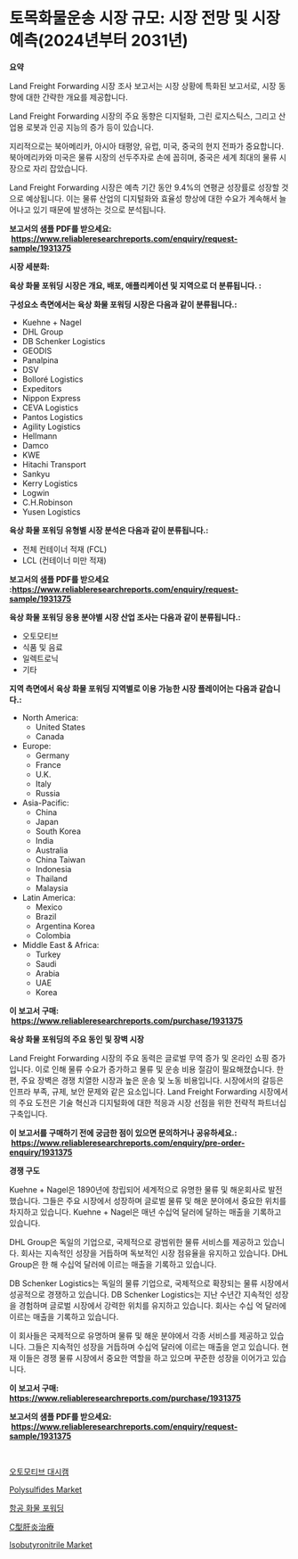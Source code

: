 <p><h1>토목화물운송 시장 규모: 시장 전망 및 시장 예측(2024년부터 2031년)</h1></p><p><strong>요약</strong></p>
<p><p>Land Freight Forwarding 시장 조사 보고서는 시장 상황에 특화된 보고서로, 시장 동향에 대한 간략한 개요를 제공합니다. </p><p>Land Freight Forwarding 시장의 주요 동향은 디지털화, 그린 로지스틱스, 그리고 산업용 로봇과 인공 지능의 증가 등이 있습니다.</p><p>지리적으로는 북아메리카, 아시아 태평양, 유럽, 미국, 중국의 현지 전파가 중요합니다. 북아메리카와 미국은 물류 시장의 선두주자로 손에 꼽히며, 중국은 세계 최대의 물류 시장으로 자리 잡았습니다. </p><p>Land Freight Forwarding 시장은 예측 기간 동안 9.4%의 연평균 성장률로 성장할 것으로 예상됩니다. 이는 물류 산업의 디지털화와 효율성 향상에 대한 수요가 계속해서 늘어나고 있기 때문에 발생하는 것으로 분석됩니다.</p></p>
<p><strong>보고서의 샘플 PDF를 받으세요: &nbsp;<a href="https://www.reliableresearchreports.com/enquiry/request-sample/1931375">https://www.reliableresearchreports.com/enquiry/request-sample/1931375</a></strong></p>
<p><strong>시장 세분화:</strong></p>
<p><strong> 육상 화물 포워딩 시장은 개요, 배포, 애플리케이션 및 지역으로 더 분류됩니다. :</strong></p>
<p><strong>구성요소 측면에서는 육상 화물 포워딩 시장은 다음과 같이 분류됩니다.:</strong></p>
<p><ul><li>Kuehne + Nagel</li><li>DHL Group</li><li>DB Schenker Logistics</li><li>GEODIS</li><li>Panalpina</li><li>DSV</li><li>Bolloré Logistics</li><li>Expeditors</li><li>Nippon Express</li><li>CEVA Logistics</li><li>Pantos Logistics</li><li>Agility Logistics</li><li>Hellmann</li><li>Damco</li><li>KWE</li><li>Hitachi Transport</li><li>Sankyu</li><li>Kerry Logistics</li><li>Logwin</li><li>C.H.Robinson</li><li>Yusen Logistics</li></ul></p>
<p><strong> 육상 화물 포워딩 유형별 시장 분석은 다음과 같이 분류됩니다.:</strong></p>
<p><ul><li>전체 컨테이너 적재 (FCL)</li><li>LCL (컨테이너 미만 적재)</li></ul></p>
<p><strong>보고서의 샘플 PDF를 받으세요 :<a href="https://www.reliableresearchreports.com/enquiry/request-sample/1931375">https://www.reliableresearchreports.com/enquiry/request-sample/1931375</a></strong></p>
<p><strong> 육상 화물 포워딩 응용 분야별 시장 산업 조사는 다음과 같이 분류됩니다.:</strong></p>
<p><ul><li>오토모티브</li><li>식품 및 음료</li><li>일렉트로닉</li><li>기타</li></ul></p>
<p><strong>지역 측면에서 육상 화물 포워딩 지역별로 이용 가능한 시장 플레이어는 다음과 같습니다.:</strong></p>
<p><ul>
    <li>
        North America:
        <ul>
            <li>United States</li>
            <li>Canada</li>
        </ul>
    </li>
    <li>
        Europe:
        <ul>
            <li>Germany</li>
            <li>France</li>
            <li>U.K.</li>
            <li>Italy</li>
            <li>Russia</li>
        </ul>
    </li>
    <li>
        Asia-Pacific:
        <ul>
            <li>China</li>
            <li>Japan</li>
            <li>South Korea</li>
            <li>India</li>
            <li>Australia</li>
            <li>China Taiwan</li>
            <li>Indonesia</li>
            <li>Thailand</li>
            <li>Malaysia</li>
        </ul>
    </li>
    <li>
        Latin America:
        <ul>
            <li>Mexico</li>
            <li>Brazil</li>
            <li>Argentina Korea</li>
            <li>Colombia</li>
        </ul>
    </li>
    <li>
        Middle East & Africa:
        <ul>
            <li>Turkey</li>
            <li>Saudi</li>
            <li>Arabia</li>
            <li>UAE</li>
            <li>Korea</li>
        </ul>
    </li>
    </ul></p>
<p><strong>이 보고서 구매: &nbsp;<a href="https://www.reliableresearchreports.com/purchase/1931375">https://www.reliableresearchreports.com/purchase/1931375</a></strong></p>
<p><strong>육상 화물 포워딩의 주요 동인 및 장벽 시장</strong></p>
<p><p>Land Freight Forwarding 시장의 주요 동력은 글로벌 무역 증가 및 온라인 쇼핑 증가입니다. 이로 인해 물류 수요가 증가하고 물류 및 운송 비용 절감이 필요해졌습니다. 한편, 주요 장벽은 경쟁 치열한 시장과 높은 운송 및 노동 비용입니다. 시장에서의 갈등은 인프라 부족, 규제, 보안 문제와 같은 요소입니다. Land Freight Forwarding 시장에서의 주요 도전은 기술 혁신과 디지털화에 대한 적응과 시장 선점을 위한 전략적 파트너십 구축입니다.</p></p>
<p><strong>이 보고서를 구매하기 전에 궁금한 점이 있으면 문의하거나 공유하세요.: &nbsp;<a href="https://www.reliableresearchreports.com/enquiry/pre-order-enquiry/1931375">https://www.reliableresearchreports.com/enquiry/pre-order-enquiry/1931375</a></strong></p>
<p><strong>경쟁 구도</strong></p>
<p><p>Kuehne + Nagel은 1890년에 창립되어 세계적으로 유명한 물류 및 해운회사로 발전했습니다. 그들은 주요 시장에서 성장하며 글로벌 물류 및 해운 분야에서 중요한 위치를 차지하고 있습니다. Kuehne + Nagel은 매년 수십억 달러에 달하는 매출을 기록하고 있습니다.</p><p>DHL Group은 독일의 기업으로, 국제적으로 광범위한 물류 서비스를 제공하고 있습니다. 회사는 지속적인 성장을 거듭하며 독보적인 시장 점유율을 유지하고 있습니다. DHL Group은 한 해 수십억 달러에 이르는 매출을 기록하고 있습니다.</p><p>DB Schenker Logistics는 독일의 물류 기업으로, 국제적으로 확장되는 물류 시장에서 성공적으로 경쟁하고 있습니다. DB Schenker Logistics는 지난 수년간 지속적인 성장을 경험하며 글로벌 시장에서 강력한 위치를 유지하고 있습니다. 회사는 수십 억 달러에 이르는 매출을 기록하고 있습니다.</p><p>이 회사들은 국제적으로 유명하며 물류 및 해운 분야에서 각종 서비스를 제공하고 있습니다. 그들은 지속적인 성장을 거듭하며 수십억 달러에 이르는 매출을 얻고 있습니다. 현재 이들은 경쟁 물류 시장에서 중요한 역할을 하고 있으며 꾸준한 성장을 이어가고 있습니다.</p></p>
<p><strong>이 보고서 구매: &nbsp; <a href="https://www.reliableresearchreports.com/purchase/1931375">https://www.reliableresearchreports.com/purchase/1931375</a></strong></p>
<p><strong>보고서의 샘플 PDF를 받으세요: &nbsp;<a href="https://www.reliableresearchreports.com/enquiry/request-sample/1931375">https://www.reliableresearchreports.com/enquiry/request-sample/1931375</a></strong><strong></strong></p>
<p>&nbsp;</p>
<p><p><a href="https://github.com/trmesnao7959541/Market-Research-Report-List-1/blob/main/9721124193166.md">오토모티브 대시캠</a></p><p><a href="https://github.com/jhcraigie/Market-Research-Report-List-2/blob/main/polysulfides-market.md">Polysulfides Market</a></p><p><a href="https://github.com/vsn7qpua81q/Market-Research-Report-List-1/blob/main/4317027193167.md">항공 화물 포워딩</a></p><p><a href="https://github.com/xnljig2898992/Market-Research-Report-List-1/blob/main/9118379193382.md">C型肝炎治療</a></p><p><a href="https://github.com/PeterParrish5/Market-Research-Report-List-3/blob/main/isobutyronitrile-market.md">Isobutyronitrile Market</a></p></p>